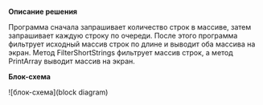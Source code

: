 **Описание решения**

Программа сначала запрашивает количество строк в массиве, затем запрашивает каждую строку по очереди. После этого программа фильтрует исходный массив строк по длине и выводит оба массива на экран. Метод FilterShortStrings фильтрует массив строк, а метод PrintArray выводит массив на экран.

**Блок-схема**

![блок-схема](block diagram)

